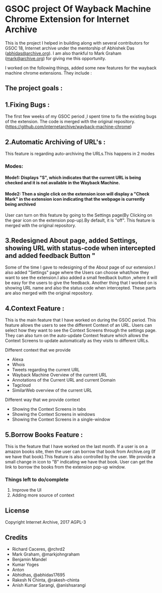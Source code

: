 # GSOC project Of Wayback Machine Chrome Extension for Internet Archive

This is the project I helped in building along with several contributors for GSOC 18, Internet archive under the mentorship of Abhishek Das (abhidas@archive.org). I am also thankful to Mark Graham (mark@archive.org) for giving me this opportunity.

I worked on the following things, added some new features for the wayback machine chrome extensions. They include :
## The project goals :

## 1.Fixing Bugs :
The first few weeks of my GSOC period ,I spent time to fix the existing bugs of the extension. The code is merged with the original repository.(https://github.com/internetarchive/wayback-machine-chrome)

## 2.Automatic Archiving of URL's :
This feature is regarding auto-archiving the URLs.This happens in 2 modes
### Modes:  
#### Mode1: Displays "S", which indicates that the current URL is being checked and it is not available in the Wayback Machine.
#### Mode2: Then a single click on the extension icon will display a "Check Mark" in the extension icon indicating that the webpage is currently being archived
User can turn on this feature by going to the Settings page(By Clicking on the gear icon on the extension pop-up).By default, it is "off". 
This feature is merged with the original repository.

## 3.Redesigned About page, added Settings, showing URL with status-code when intercepted and added feedback Button "
Some of the time I gave to redesigning of the About page of our extension.I also added "Settings" page where the Users can choose what/how they want to see the extension.I also added a small feedback button ,where it will be easy for the users to give the feedback. Another thing that I worked on is showing URL name and also the status code when intercepted. These parts are also merged with the original repository.

## 4.Context Feature :
This is the main feature that I have worked on during the GSOC period. This feature allows the users to see the different Context of an URL. Users can select how they want to see the Context Screens through the settings page. They can also turn on the auto-update Context feature which allows the Context Screens to update automatically as they visits to different URLs.

Different context that we provide 
* Alexa
* Whois
* Tweets regarding the current URL
* Wayback Machine Overview of the current URL
* Annotations of the Current URL and current Domain
* Tagcloud
* SimilarWeb overview of the current URL

Different way that we provide context
* Showing the Context Screens in tabs
* Showing the Context Screens in windows
* Showing the Context Screens in a single-window

## 5.Borrow Books Feature :
This is the feature that I have worked on the last month. If a user is on a amazon books site, then the user can borrow that book from Archive.org (If we have that book).This feature is also controlled by the user. We provide a small change in icon to "B" indicating we have that book. User can get the link to borrow the books from the extension pop-up window.

### Things left to do/complete
1) Improve the UI
2) Adding more source of context

## License

Copyright Internet Archive, 2017
AGPL-3


## Credits

- Richard Caceres, @rchrd2
- Mark Graham, @markjohngraham
- Benjamin Mandel
- Kumar Yoges
- Anton
- Abhidhas, @abhidas17695
- Rakesh N Chinta, @rakesh-chinta
- Anish Kumar Sarangi, @anishsarangi